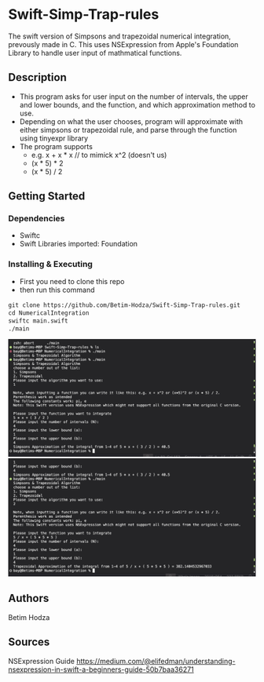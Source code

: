 # Swift-Simp-Trap-rules
The swift version of Simpsons and trapezoidal numerical integration, prevously made in C.
This uses NSExpression from Apple's Foundation Library to handle user input of mathmatical functions.

## Description

- This program asks for user input on the number of intervals, the upper and lower bounds, and the function, and which approximation method to use.
- Depending on what the user chooses, program will approximate with either simpsons or trapezoidal rule, and parse through the function using tinyexpr library
- The program supports 
  - e.g. x + x * x // to mimick x^2 (doesn't us)
  - (x * 5) * 2 
  - (x * 5) / 2 

## Getting Started

### Dependencies
* Swiftc
* Swift Libraries imported: Foundation

### Installing & Executing

* First you need to clone this repo
* then run this command
```
git clone https://github.com/Betim-Hodza/Swift-Simp-Trap-rules.git
cd NumericalIntegration
swiftc main.swift
./main
```

![alt text](image.png)
![alt text](image-1.png)

## Authors

Betim Hodza 

## Sources
NSExpression Guide
https://medium.com/@elifedman/understanding-nsexpression-in-swift-a-beginners-guide-50b7baa36271
